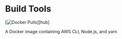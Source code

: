 # Build Tools

[![Docker Pulls](https://img.shields.io/docker/pulls/infinityworks/build-tools.svg)][hub]

A Docker image containing AWS CLI, Node.js, and yarn

